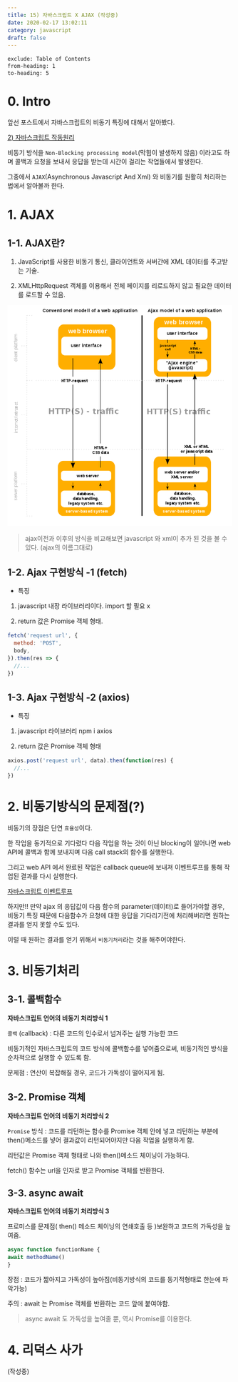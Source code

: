 ```yaml
---
title: 15) 자바스크립트 X AJAX (작성중)
date: 2020-02-17 13:02:11
category: javascript
draft: false
---
```


```toc
exclude: Table of Contents
from-heading: 1
to-heading: 5
```

# 0. Intro

앞선 포스트에서 자바스크립트의 비동기 특징에 대해서 알아봤다.

[2) 자바스크립트 작동원리](https://taeny.dev/javascript/2%EC%9E%90%EB%B0%94%EC%8A%A4%ED%81%AC%EB%A6%BD%ED%8A%B8%EC%9E%91%EB%8F%99%EC%9B%90%EB%A6%AC/)

비동기 방식을 `Non-Blocking processing model`(막힘이 발생하지 않음) 이라고도 하며 콜백과 요청을 보내서 응답을 받는데 시간이 걸리는 작업들에서 발생한다.

그중에서 `AJAX`(Asynchronous Javascript And Xml) 와 비동기를 원활히 처리하는 법에서 알아볼까 한다.

# 1. AJAX

## 1-1. AJAX란?

1. JavaScript를 사용한 비동기 통신, 클라이언트와 서버간에 XML 데이터를 주고받는 기술.

2. XMLHttpRequest 객체를 이용해서 전체 페이지를 리로드하지 않고 필요한 데이터를 로드할 수 있음.

![](./images/ajax.png)

> ajax이전과 이후의 방식을 비교해보면 javascript 와 xml이 추가 된 것을 볼 수 있다. (ajax의 이름그대로)

## 1-2. Ajax 구현방식 -1 (fetch)

- 특징

1. javascript 내장 라이브러리이다. import 할 필요 x

2. return 값은 Promise 객체 형태.

```js
fetch('request url', {
  method: 'POST',
  body,
}).then(res => {
  //...
})
```

## 1-3. Ajax 구현방식 -2 (axios)

- 특징

1. javascript 라이브러리 npm i axios

2. return 값은 Promise 객체 형태

```js
axios.post('request url', data).then(function(res) {
  //...
})
```

# 2. 비동기방식의 문제점(?)

비동기의 장점은 단연 `효율성`이다.

한 작업을 동기적으로 기다렸다 다음 작업을 하는 것이 아닌 blocking이 일어나면 web API에 콜백과 함께 보내지며 다음 call stack의 함수를 실행한다.

그리고 web API 에서 완료된 작업은 callback queue에 보내져 이벤트루프를 통해 작업된 결과를 다시 실행한다.

[자바스크립트 이벤트루프](https://taeny.dev/javascript/2%EC%9E%90%EB%B0%94%EC%8A%A4%ED%81%AC%EB%A6%BD%ED%8A%B8%EC%9E%91%EB%8F%99%EC%9B%90%EB%A6%AC/#2-%EC%9E%90%EB%B0%94%EC%8A%A4%ED%81%AC%EB%A6%BD%ED%8A%B8-%EC%9D%B4%EB%B2%A4%ED%8A%B8%EB%A3%A8%ED%94%84)

하지만!! 만약 ajax 의 응답값이 다음 함수의 parameter(데이터)로 들어가야할 경우, 비동기 특징 때문에 다음함수가 요청에 대한 응답을 기다리기전에 처리해버리면 원하는 결과를 얻지 못할 수도 있다.

이럴 때 원하는 결과를 얻기 위해서 `비동기처리`라는 것을 해주어야한다.

# 3. 비동기처리

## 3-1. 콜백함수

**자바스크립트 언어의 비동기 처리방식 1**

`콜백` (callback) : 다른 코드의 인수로서 넘겨주는 실행 가능한 코드

비동기적인 자바스크립트의 코드 방식에 콜백함수를 넣어줌으로써, 비동기적인 방식을 순차적으로 실행할 수 있도록 함.

문제점 : 연산이 복잡해질 경우, 코드가 가독성이 떨어지게 됨.

## 3-2. Promise 객체

**자바스크립트 언어의 비동기 처리방식 2**

`Promise` 방식 : 코드를 리턴하는 함수를 Promise 객체 안에 넣고 리턴하는 부분에 then()메소드를 넣어 결과값이 리턴되어야지만 다음 작업을 실행하게 함.

리턴값은 Promise 객체 형태로 나와 then()메소드 체이닝이 가능하다.

fetch() 함수는 url을 인자로 받고 Promise 객체를 반환한다.

## 3-3. async await

**자바스크립트 언어의 비동기 처리방식 3**

프로미스를 문제점( then() 메소드 체이닝의 연쇄호출 등 )보완하고 코드의 가독성을 높여줌.

```js
async function functionName {
await methodName()
}
```

장점 : 코드가 짧아지고 가독성이 높아짐(비동기방식의 코드를 동기적형태로 한눈에 파악가능)

주의 : await 는 Promise 객체를 반환하는 코드 앞에 붙여야함.

> async await 도 가독성을 높여줄 뿐, 역시 Promise를 이용한다.

# 4. 리덕스 사가

(작성중)
